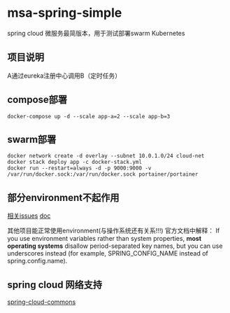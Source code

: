 # msa-spring-simple
spring cloud 微服务最简版本，用于测试部署swarm Kubernetes

## 项目说明
A通过eureka注册中心调用B（定时任务）


##  compose部署
``` 
docker-compose up -d --scale app-a=2 --scale app-b=3

```

## swarm部署
```
docker network create -d overlay --subnet 10.0.1.0/24 cloud-net
docker stack deploy app -c docker-stack.yml
docker run --restart=always -d -p 9000:9000 -v /var/run/docker.sock:/var/run/docker.sock portainer/portainer
```


## 部分environment不起作用
[相关issues](https://github.com/spring-cloud/spring-cloud-netflix/issues/2541)
[doc](https://docs.spring.io/spring-boot/docs/current/reference/html/boot-features-external-config.html#boot-features-external-config)

其他项目能正常使用environment(与操作系统还有关系!!!)
官方文档中解释：
If you use environment variables rather than system properties, **most operating systems** disallow period-separated key names, but you can use underscores instead (for example, SPRING_CONFIG_NAME instead of spring.config.name).


## spring cloud 网络支持
[spring-cloud-commons](https://github.com/spring-cloud/spring-cloud-commons/blob/master/docs/src/main/asciidoc/spring-cloud-commons.adoc#ignore-network-interfaces)